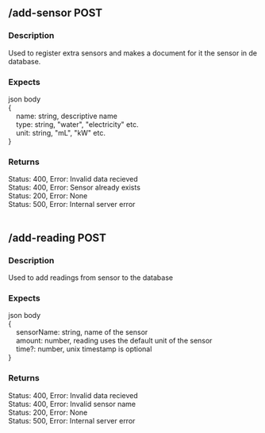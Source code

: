 ## /add-sensor POST
### Description
Used to register extra sensors and makes a document for it the sensor in de database.
### Expects
json body  
{  
&nbsp;&nbsp;&nbsp; name: string, descriptive name  
&nbsp;&nbsp;&nbsp; type: string, "water", "electricity" etc.  
&nbsp;&nbsp;&nbsp; unit: string, "mL", "kW" etc.  
}  
### Returns 
Status: 400, Error: Invalid data recieved  
Status: 400, Error: Sensor already exists  
Status: 200, Error: None  
Status: 500, Error: Internal server error  
&nbsp;

## /add-reading POST
### Description
Used to add readings from sensor to the database
### Expects
json body  
{  
&nbsp;&nbsp;&nbsp; sensorName: string, name of the sensor  
&nbsp;&nbsp;&nbsp; amount: number, reading uses the default unit of the sensor  
&nbsp;&nbsp;&nbsp; time?: number, unix timestamp is optional  
}  
### Returns 
Status: 400, Error: Invalid data recieved  
Status: 400, Error: Invalid sensor name  
Status: 200, Error: None  
Status: 500, Error: Internal server error  